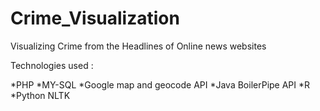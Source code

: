 Crime_Visualization
===================

Visualizing Crime from the Headlines of Online news websites 

Technologies used :

*PHP
*MY-SQL
*Google map and geocode API
*Java BoilerPipe API
*R
*Python NLTK



